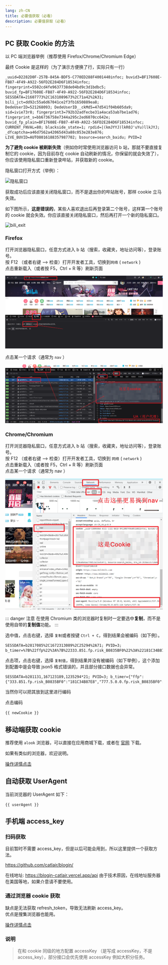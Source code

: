 ```yaml
---
lang: zh-CN
title: 必要值获取（必看）
description: 必要值获取（必看）
---
```


## PC 获取 Cookie 的方法

以 PC 端浏览器举例（推荐使用 Firefox/Chrome/Chromium Edge）

最终 Cookie 是这样的（为了演示方便换了行，实际只有一行）

```text
_uuid=D2282D0F-257B-845A-BDF5-C770ED288F4001440infoc; buvid3=BF17608E-FB87-4F49-A922-56FD2E284D6F18534infoc;
fingerprint=5502cd4fe9637738de04bd9c3d1bdbc5;
buvid_fp=BF17608E-FB87-4F49-A922-56FD2E284D6F18534infoc;
SESSDATA=21607773%2C1631089673%2C71a42%2A31; bili_jct=dd92c55a6d67041ce2f3fb1650889ea8;
DedeUserID=521268093; DedeUserID__ckMd5=47d541f04b605da9;
sid=ivie73r8; fingerprint3=792b32adfecbe31a4aca53ab7be1ad76;
fingerprint_s=bb6736758e7344a295c2ed6070cc642e;
buvid_fp_plain=BF17608E-FB87-4F49-A922-56FD2E284D6F18534infoc;
CURRENT_FNVAL=80; blackside_state=1; rpdid=|(kmJYYJ)lkR0J'uYu)llkJYJ; _dfcaptcha=a46d7562a42065d43a88c053e283e876;
LIVE_BUVID=AUTO8016188357987702; bsource=search_baidu; PVID=2
```

**为了避免 cookie 被刷新失效**（例如你时常使用浏览器访问 b 站，那就不要直接复制它的 cookie，因为目前存在 cookie 自动刷新的情况，你保留的就会失效了），你应该使用隐私窗口重新登录哔站，并获取新的 cookie。

隐私窗口打开方式（举例）：

![隐私窗口](@imgs/br_ys.png)

获取成功后应该直接关闭隐私窗口，而不是退出你的哔站账号，那样 cookie 立马失效。

如下图所示，**这是错误的**，某些人喜欢退出后再登录第二个账号，这样第一个账号的 cookie 就会失效。你应该直接关闭隐私窗口，然后再打开一个新的隐私窗口。

![bili_exit](@imgs/bili_exit.png)

### Firefox

打开浏览器隐私窗口，任意方式进入 b 站（搜索，收藏夹，地址访问等），登录账号。  
按 F12 （或者右键 --> 检查）打开开发者工具，切换到`网络` ( `network` )  
点击重新载入（或者按 F5，Ctrl + R 等）刷新页面

![firefox-network](/images/firefox-network.png)

点击某一个请求（通常为 `nav` ）

![firefox-net-bnav](/images/firefox-net-bnav.png)

### Chrome/Chromium

打开浏览器隐私窗口，任意方式进入 b 站（搜索，收藏夹，地址访问等），登录账号。  
按 F12 （或者右键 --> 检查）打开开发者工具，切换到 `网络` ( `network` )  
点击重新载入（或者按 F5，Ctrl + R 等）刷新页面  
点击某一个请求（通常为 nav ）

![chrome-net-bnav](/images/chrome-net-bnav.png)

::: danger 注意
在使用 Chromium 类的浏览器时复制时一定要选中**复制**，而不是使用自带的**复制值**功能。
:::

选中值，点击右键，选择 `复制`或者按键 `Ctrl + C`，得到结果会被编码（如下例）。

```
SESSDATA=b2817085%2C1672313089%2C25294%2A71; PVID=3; b_timer=%7B%22ffp%22%3A%7B%22333.851.fp.risk_B0835BF0%22%3A%22181C34B87E8%22%2C%22777.5.0.0.fp.risk_B0835BF0%22%3A%22181C352F104%22%7D%7D
```

点击项，点击右键，选择 `复制值`，得到结果并没有被编码（如下举例），这个添加到配置中是会导致 json5 格式错误的，并且部分接口数据也会异常。

```
SESSDATA=b281131,167123189,1235294*21; PVID=3; b_timer={"ffp":{"333.851.fp.risk_B0835BF0":"181C34B87E8","777.5.0.0.fp.risk_B0835BF0":"181C352F104"}}
```

当然你可以把其放到这里进行编码

<el-space>
<el-input v-model="cookie" placeholder="请输入 Cookie"></el-input>
<el-button @click="encodeCookieClick">点击编码</el-button>
</el-space>

<code v-if="newCookie">{{ newCookie }}</code>

## 移动端获取 cookie

推荐使用 `alook` 浏览器，可以直接在应用商城下载，或者在 [官网](https://www.alookweb.com/) 下载。

如果有类似的浏览器，欢迎说明。

[操作详情点击](./get_cookie_mobile.md)

## 自动获取 UserAgent

当前浏览器的 UserAgent 如下：

<code>{{ userAgent }}</code>

## 手机端 access_key

### 扫码获取

目前暂时不需要 access_key，但是以后可能会用到，所以这里提供一个获取方法。

<https://github.com/catlair/blogin/>

在线地址: <https://blogin-catlair.vercel.app/api> 由于技术原因，在线地址服务器在美国等地，如果介意请不要使用。

### 通过浏览器 cookie 获取

缺点是无法获取 refresh_token，导致无法刷新 access_key。  
优点是搜集浏览器也能用。

[操作详情点击](./get_access_key_pc.md)

### 说明

> 在和 cookie 同级的地方配置 accessKey （是写成 accessKey，不是 access_key），部分接口会优先使用 accessKey 例如大积分任务。

<script setup>
import { ref, onMounted } from "vue";
import { encodeCookie } from '@utils/cookie';

const userAgent = ref('');
const cookie = ref('');
const newCookie = ref('');

onMounted(() => {
  userAgent.value = navigator.userAgent;
});

function encodeCookieClick(){
  newCookie.value = encodeCookie(cookie.value);
}
</script>
